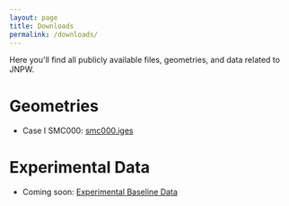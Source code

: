 ```yaml
---
layout: page
title: Downloads
permalink: /downloads/
---
```



Here you'll find all publicly available files, geometries, and data related to JNPW.


# Geometries


- Case I SMC000: [smc000.iges](https://github.com/aiaa-jnpw/geometries/releases/download/smc000/smc000.iges)


# Experimental Data
- Coming soon: [Experimental Baseline Data](#)

